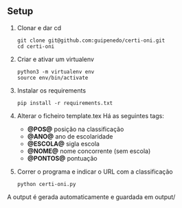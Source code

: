 ## Setup

1. Clonar e dar cd

    ```
    git clone git@github.com:guipenedo/certi-oni.git
    cd certi-oni
    ```

2. Criar e ativar um virtualenv
    ```
    python3 -m virtualenv env
    source env/bin/activate
    ```
    
3. Instalar os requirements

    ```
    pip install -r requirements.txt
    ```

4. Alterar o ficheiro template.tex
    Há as seguintes tags:
    - **@POS@** posição na classificação
    - **@ANO@** ano de escolaridade
    - **@ESCOLA@** sigla escola
    - **@NOME@** nome concorrente (sem escola)
    - **@PONTOS@** pontuação

5. Correr o programa e indicar o URL com a classificação
    ```
    python certi-oni.py
    ```

A output é gerada automaticamente e guardada em output/
